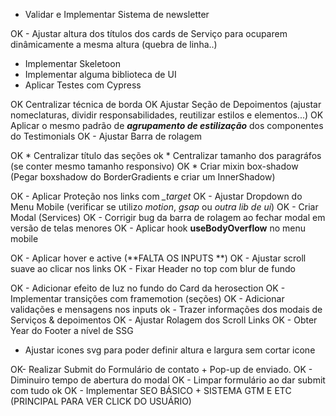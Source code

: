* Validar e Implementar Sistema de newsletter

OK - Ajustar altura dos títulos dos cards de Serviço para ocuparem dinâmicamente a mesma altura (quebra de linha..)


* Implementar Skeletoon
* Implementar alguma biblioteca de UI
* Aplicar Testes com Cypress


OK Centralizar técnica de borda
OK Ajustar Seção de Depoimentos (ajustar nomeclaturas, dividir responsabilidades, reutilizar estilos e elementos...)
OK Aplicar o mesmo padrão de ***agrupamento de estilização*** dos componentes do Testimonials
OK - Ajustar Barra de rolagem

OK * Centralizar título das seções
ok * Centralizar tamanho dos paragráfos (se conter mesmo tamanho responsivo)
OK * Criar mixin box-shadow (Pegar boxshadow do BorderGradients e criar um InnerShadow)

OK - Aplicar Proteção nos links com *_target*
OK - Ajustar Dropdown do Menu Mobile (verificar se utilizo *motion*, *gsap* ou *outra lib de ui*)
OK - Criar Modal (Services)
OK - Corrigir bug da barra de rolagem ao fechar modal em versão de telas menores
OK - Aplicar hook **useBodyOverflow** no menu mobile

OK - Aplicar hover e active (**FALTA OS INPUTS **)
OK - Ajustar scroll suave ao clicar nos links
OK - Fixar Header no top com blur de fundo

OK - Adicionar efeito de luz no fundo do Card da herosection
OK - Implementar transições com framemotion (seções)
OK - Adicionar validações e mensagens nos inputs
ok - Trazer informações dos modais de Serviços & depoimentos
OK - Ajustar Rolagem dos Scroll Links
OK - Obter Year do Footer a nível de SSG

* Ajustar icones svg para poder definir altura e largura sem cortar icone

OK- Realizar Submit do Formulário de contato + Pop-up de enviado.
OK - Diminuiro tempo de abertura do modal
OK - Limpar formulário ao dar submit com tudo ok
OK - Implementar SEO BÁSICO + SISTEMA GTM E ETC (PRINCIPAL PARA VER CLICK DO USUÁRIO)
